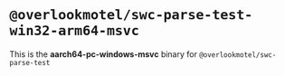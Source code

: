 # `@overlookmotel/swc-parse-test-win32-arm64-msvc`

This is the **aarch64-pc-windows-msvc** binary for `@overlookmotel/swc-parse-test`
